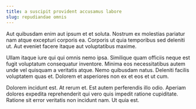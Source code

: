 ```yaml
---
title: a suscipit provident accusamus labore
slug: repudiandae omnis
---
```


Aut quibusdam enim aut ipsum et et soluta. Nostrum ex molestias pariatur nam atque excepturi corporis ea. Corporis ut quia temporibus sed deleniti ut. Aut eveniet facere itaque aut voluptatibus maxime.

Ullam itaque iure qui qui omnis nemo ipsa. Similique quam officiis neque est fugit voluptatum consequatur inventore. Minima eos necessitatibus autem unde vel quisquam a veritatis atque. Nemo quibusdam natus. Deleniti facilis voluptatem quas et. Dolorem et asperiores non ex et eos et ut cum.

Dolorem incidunt est. At rerum et. Est autem perferendis illo odio. Aperiam dolores expedita reprehenderit qui vero quis impedit ratione cupiditate. Ratione sit error veritatis non incidunt nam. Ut quia est.
